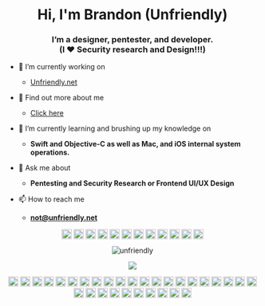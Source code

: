 <h1 align="center">Hi, I'm Brandon (Unfriendly)</h1>
<h3 align="center">I’m a designer, pentester, and developer.</br>
(I ❤ Security research and Design!!!)</h3>

- 🔭 I’m currently working on 
  - [Unfriendly.net](https://unfriendly.net)
  
- 📇 Find out more about me
  - [Click here](https://gist.github.com/unfriendly/94fc1d3d43b7a618fa815d08aa7eec3c)

- 🌱 I’m currently learning and brushing up my knowledge on 
  - **Swift and Objective-C as well as Mac, and iOS internal system operations.**

- 💬 Ask me about 
  - **Pentesting and Security Research or Frontend UI/UX Design**

- 📫 How to reach me 
  - **not@unfriendly.net**
  
<p align="center"> 
<a href="https://codepen.io/unfriendly" target="blank"><img align="center" src="https://cdn.jsdelivr.net/npm/simple-icons@3.0.1/icons/codepen.svg" alt="unfriendly" height="20" width="20" /></a>
<a href="https://dev.to/unfriendly" target="blank"><img align="center" src="https://cdn.jsdelivr.net/npm/simple-icons@3.0.1/icons/dev-dot-to.svg" alt="unfriendly" height="20" width="20" /></a>
<a href="https://twitter.com/notunfriendly" target="blank"><img align="center" src="https://cdn.jsdelivr.net/npm/simple-icons@3.0.1/icons/twitter.svg" alt="notunfriendly" height="20" width="20" /></a>
<a href="https://linkedin.com/in/unfriendly" target="blank"><img align="center" src="https://cdn.jsdelivr.net/npm/simple-icons@3.0.1/icons/linkedin.svg" alt="unfriendly" height="20" width="20" /></a>
<a href="https://stackoverflow.com/users/unfriendly" target="blank"><img align="center" src="https://cdn.jsdelivr.net/npm/simple-icons@3.0.1/icons/stackoverflow.svg" alt="unfriendly" height="20" width="20" /></a>
<a href="https://codesandbox.com/unfriendly" target="blank"><img align="center" src="https://cdn.jsdelivr.net/npm/simple-icons@3.0.1/icons/codesandbox.svg" alt="unfriendly" height="20" width="20" /></a>
<a href="https://kaggle.com/unfriendly" target="blank"><img align="center" src="https://cdn.jsdelivr.net/npm/simple-icons@3.0.1/icons/kaggle.svg" alt="unfriendly" height="20" width="20" /></a>
<a href="https://fb.com/notunfriendly" target="blank"><img align="center" src="https://cdn.jsdelivr.net/npm/simple-icons@3.0.1/icons/facebook.svg" alt="notunfriendly" height="20" width="20" /></a>
<a href="https://instagram.com/notunfriendly" target="blank"><img align="center" src="https://cdn.jsdelivr.net/npm/simple-icons@3.0.1/icons/instagram.svg" alt="notunfriendly" height="20" width="20" /></a>
<a href="https://dribbble.com/rawtechnique" target="blank"><img align="center" src="https://cdn.jsdelivr.net/npm/simple-icons@3.0.1/icons/dribbble.svg" alt="rawtechnique" height="20" width="20" /></a>
<a href="https://www.behance.net/rawtechnique" target="blank"><img align="center" src="https://cdn.jsdelivr.net/npm/simple-icons@3.0.1/icons/behance.svg" alt="rawtechnique" height="20" width="20" /></a>
<a href="https://medium.com/@unfriendly" target="blank"><img align="center" src="https://cdn.jsdelivr.net/npm/simple-icons@3.0.1/icons/medium.svg" alt="@unfriendly" height="20" width="20" /></a>
</p>

<p align="center"> <img src="https://github-profile-stats.vercel.app/api?username=unfriendly&count_private=true&theme=vue&show_icons=true&show_owner" alt="unfriendly" /> </p>

<p align="center"> 
<img src="https://github-readme-stats.vercel.app/api/top-langs/?username=unfriendly&layout=compact" /> 
</p>

<p align="center">
<img src="https://devicons.github.io/devicon/devicon.git/icons/vuejs/vuejs-original-wordmark.svg" alt="vuejs" width="20" height="20"/> <img src="https://devicons.github.io/devicon/devicon.git/icons/react/react-original-wordmark.svg" alt="react" width="20" height="20"/> <img src="https://devicons.github.io/devicon/devicon.git/icons/angularjs/angularjs-original.svg" alt="angularjs" width="20" height="20"/> <img src="https://devicons.github.io/devicon/devicon.git/icons/amazonwebservices/amazonwebservices-original-wordmark.svg" alt="aws" width="20" height="20"/> <img src="https://devicons.github.io/devicon/devicon.git/icons/android/android-original-wordmark.svg" alt="android" width="20" height="20"/> <img src="https://devicons.github.io/devicon/devicon.git/icons/c/c-original.svg" alt="c" width="20" height="20"/> <img src="https://devicons.github.io/devicon/devicon.git/icons/css3/css3-original-wordmark.svg" alt="css3" width="20" height="20"/> <img src="https://devicons.github.io/devicon/devicon.git/icons/csharp/csharp-original.svg" alt="csharp" width="20" height="20"/> <img src="https://devicons.github.io/devicon/devicon.git/icons/docker/docker-original-wordmark.svg" alt="docker" width="20" height="20"/> <img src="https://devicons.github.io/devicon/devicon.git/icons/dot-net/dot-net-original-wordmark.svg" alt="dotnet" width="20" height="20"/> <img src="https://devicons.github.io/devicon/devicon.git/icons/electron/electron-original.svg" alt="electron" width="20" height="20"/> <img src="https://devicons.github.io/devicon/devicon.git/icons/html5/html5-original-wordmark.svg" alt="html5" width="20" height="20"/> <img src="https://devicons.github.io/devicon/devicon.git/icons/javascript/javascript-original.svg" alt="javascript" width="20" height="20"/> <img src="https://devicons.github.io/devicon/devicon.git/icons/typescript/typescript-original.svg" alt="typescript" width="20" height="20"/> <img src="https://devicons.github.io/devicon/devicon.git/icons/laravel/laravel-plain-wordmark.svg" alt="laravel" width="20" height="20"/> <img src="https://devicons.github.io/devicon/devicon.git/icons/mongodb/mongodb-original-wordmark.svg" alt="mongodb" width="20" height="20"/> <img src="https://devicons.github.io/devicon/devicon.git/icons/mysql/mysql-original-wordmark.svg" alt="mysql" width="20" height="20"/> <img src="https://devicons.github.io/devicon/devicon.git/icons/php/php-original.svg" alt="php" width="20" height="20"/> <img src="https://devicons.github.io/devicon/devicon.git/icons/postgresql/postgresql-original-wordmark.svg" alt="postgresql" width="20" height="20"/> <img src="https://devicons.github.io/devicon/devicon.git/icons/rails/rails-original-wordmark.svg" alt="rails" width="20" height="20"/> <img src="https://devicons.github.io/devicon/devicon.git/icons/redis/redis-original-wordmark.svg" alt="redis" width="20" height="20"/> <img src="https://devicons.github.io/devicon/devicon.git/icons/redhat/redhat-original-wordmark.svg" alt="redhat" width="20" height="20"/> <img src="https://devicons.github.io/devicon/devicon.git/icons/ruby/ruby-original-wordmark.svg" alt="ruby" width="20" height="20"/> <img src="https://devicons.github.io/devicon/devicon.git/icons/sass/sass-original.svg" alt="sass" width="20" height="20"/> <img src="https://devicons.github.io/devicon/devicon.git/icons/nodejs/nodejs-original-wordmark.svg" alt="nodejs" width="20" height="20"/> <img src="https://devicons.github.io/devicon/devicon.git/icons/python/python-original-wordmark.svg" alt="python" width="20" height="20"/> <img src="https://devicons.github.io/devicon/devicon.git/icons/swift/swift-original-wordmark.svg" alt="swift" width="20" height="20"/> <img src="https://devicons.github.io/devicon/devicon.git/icons/oracle/oracle-original.svg" alt="oracle" width="20" height="20"/> <img src="https://devicons.github.io/devicon/devicon.git/icons/nginx/nginx-original.svg" alt="nginx" width="20" height="20"/> <img src="https://devicons.github.io/devicon/devicon.git/icons/linux/linux-original.svg" alt="linux" width="20" height="20"/> <img src="https://devicons.github.io/devicon/devicon.git/icons/express/express-original-wordmark.svg" alt="express" width="20" height="20"/>
</p>

<!--
<a href="https://github.com/anuraghazra/github-readme-stats">
  <img align="left" src="https://github-readme-stats.vercel.app/api/pin/?username=anuraghazra&repo=github-readme-stats" />
</a>
<a href="https://github.com/anuraghazra/convoychat">
  <img align="left" src="https://github-readme-stats.vercel.app/api/pin/?username=anuraghazra&repo=convoychat" />
</a>
-->
<!--
### Blogs posts
-->
<!-- BLOG-POST-LIST:START -->
<!-- BLOG-POST-LIST:END -->


<!--
**unfriendly/unfriendly** is a ✨ _special_ ✨ repository because its `README.md` (this file) appears on your GitHub profile.

Here are some ideas to get you started:

- 🔭 I’m currently working on ...
- 🌱 I’m currently learning ...
- 👯 I’m looking to collaborate on ...
- 🤔 I’m looking for help with ...
- 💬 Ask me about ...
- 📫 How to reach me: ...
- 😄 Pronouns: ...
- ⚡ Fun fact: ...
-->
